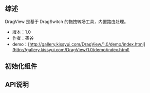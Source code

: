 ## 综述

DragView 是基于 DragSwitch 的拖拽转场工具，内置路由处理。

* 版本：1.0
* 作者：筱谷
* demo：[http://gallery.kissyui.com/DragView/1.0/demo/index.html](http://gallery.kissyui.com/DragView/1.0/demo/index.html)

## 初始化组件



## API说明
